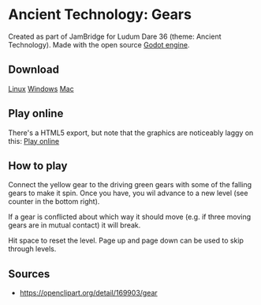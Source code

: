 # Ancient Technology: Gears

Created as part of JamBridge for Ludum Dare 36 (theme: Ancient Technology). Made with the open source [Godot engine](https://godotengine.org/).

## Download

[Linux](http://bjwebb.co.uk/files/godot_export/gamejam201608.bin)
[Windows](http://bjwebb.co.uk/files/godot_export/gamejam201608.exe)
[Mac](http://bjwebb.co.uk/files/godot_export/gamejam201608.zip)

## Play online

There's a HTML5 export, but note that the graphics are noticeably laggy on this:
[Play online](http://bjwebb.co.uk/files/godot_export/gamejam201608.html)

## How to play

Connect the yellow gear to the driving green gears with some of the falling gears to make it spin. Once you have, you wil advance to a new level (see counter in the bottom right).

If a gear is conflicted about which way it should move (e.g. if three moving gears are in mutual contact) it will break.

Hit space to reset the level. Page up and page down can be used to skip through levels.

## Sources

* https://openclipart.org/detail/169903/gear
